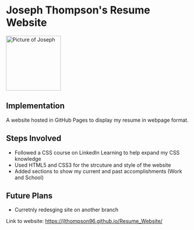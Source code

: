 # Joseph Thompson's Resume Website
<img src = "https://avatars.githubusercontent.com/u/10181448?s=400&u=c06fd2d61fe0042ee42b8770545343ea31a8f9f0&v=4" alt="Picture of Joseph" height="150px"/>

## Implementation
A website hosted in GitHub Pages to display my resume in webpage format.

## Steps Involved
* Followed a CSS course on LinkedIn Learning to help expand my CSS knowledge
* Used HTML5 and CSS3 for the strcuture and style of the website
* Added sections to show my current and past accomplishments (Work and School)

## Future Plans
* Curretnly redesging site on another branch

Link to website: https://jlthompson96.github.io/Resume_Website/
